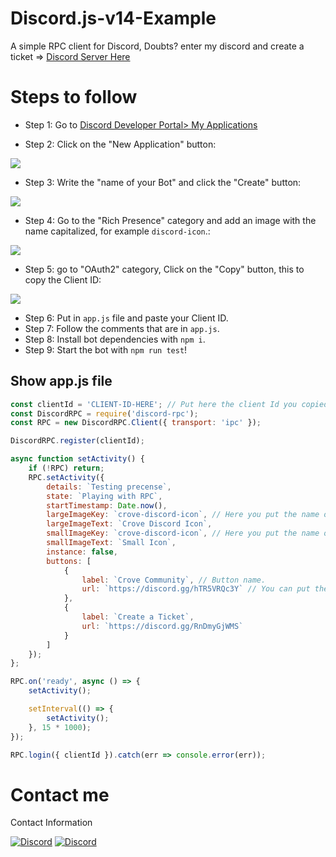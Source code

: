 # Discord.js-v14-Example
A simple RPC client for Discord, Doubts? enter my discord and create a ticket => [Discord Server Here](https://discord.gg/hTR5VRQc3Y)

# Steps to follow
* Step 1: Go to [Discord Developer Portal> My Applications](https://discord.com/developers/applications)

* Step 2: Click on the "New Application" button:
<img src="https://media.discordapp.net/attachments/853062371794616320/980547108484563005/Screenshot_156.png?width=1440&height=273" />

* Step 3: Write the "name of your Bot" and click the "Create" button:
<img src="https://prnt.sc/3d0Pgd4CCsNH" />

* Step 4: Go to the "Rich Presence" category and add an image with the name capitalized, for example `discord-icon`.:
<img src="https://media.discordapp.net/attachments/853062371794616320/980547108992090152/Screenshot_158.png?width=1440&height=651" />

* Step 5: go to "OAuth2" category, Click on the "Copy" button, this to copy the Client ID:
<img src="https://media.discordapp.net/attachments/853062371794616320/980547109373743124/Screenshot_159.png?width=1440&height=519" />

* Step 6: Put in `app.js` file and paste your Client ID.
* Step 7: Follow the comments that are in `app.js`.
* Step 8: Install bot dependencies with `npm i`.
* Step 9: Start the bot with `npm run test`!

## Show app.js file
```javascript
const clientId = 'CLIENT-ID-HERE'; // Put here the client Id you copied.
const DiscordRPC = require('discord-rpc');
const RPC = new DiscordRPC.Client({ transport: 'ipc' });

DiscordRPC.register(clientId);

async function setActivity() {
    if (!RPC) return;
    RPC.setActivity({
        details: `Testing precense`,
        state: `Playing with RPC`,
        startTimestamp: Date.now(),
        largeImageKey: `crove-discord-icon`, // Here you put the name of the image.
        largeImageText: `Crove Discord Icon`,
        smallImageKey: `crove-discord-icon`, // Here you put the name of the image.
        smallImageText: `Small Icon`,
        instance: false,
        buttons: [
            {
                label: `Crove Community`, // Button name.
                url: `https://discord.gg/hTR5VRQc3Y` // You can put the url you want here.
            },
            {
                label: `Create a Ticket`, 
                url: `https://discord.gg/RnDmyGjWMS`
            }
        ]
    });
};

RPC.on('ready', async () => {
    setActivity();

    setInterval(() => {
        setActivity();
    }, 15 * 1000);
});

RPC.login({ clientId }).catch(err => console.error(err));
```

# Contact me
Contact Information

[![Discord](https://img.shields.io/badge/Discord-SplifPvP%239298-5865F2?style=for-the-badge&logo=discord&logoColor=white)](https://discord.gg/hTR5VRQc3Y) [![Discord](https://img.shields.io/badge/Discord-Crove-5865F2?style=for-the-badge&logo=discord&logoColor=white)](https://discord.gg/hTR5VRQc3Y)